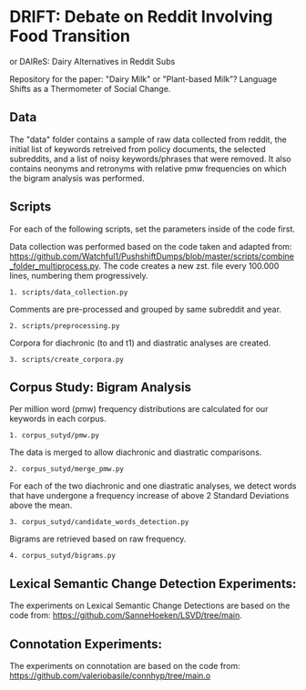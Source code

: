 # DRIFT: Debate on Reddit Involving Food Transition
or DAIReS: Dairy Alternatives in Reddit Subs

Repository for the paper: "Dairy Milk" or "Plant-based Milk”? Language Shifts as a Thermometer of Social Change.

## Data

The "data" folder contains a sample of raw data collected from reddit, the initial list of keywords retreived from policy documents, the selected subreddits, and a list of noisy keywords/phrases that were removed. It also contains neonyms and retronyms with relative pmw frequencies on which the bigram analysis was performed.

## Scripts

For each of the following scripts, set the parameters inside of the code first. 

Data collection was performed based on the code taken and adapted from: https://github.com/Watchful1/PushshiftDumps/blob/master/scripts/combine_folder_multiprocess.py.
The code creates a new zst. file every 100.000 lines, numbering them progressively. 

```
1. scripts/data_collection.py
```

Comments are pre-processed and grouped by same subreddit and year. 

```
2. scripts/preprocessing.py
```

Corpora for diachronic (to and t1) and diastratic analyses are created.

```
3. scripts/create_corpora.py
```

## Corpus Study: Bigram Analysis

Per million word (pmw) frequency distributions are calculated for our keywords in each corpus.

```
1. corpus_sutyd/pmw.py
```
The data is merged to allow diachronic and diastratic comparisons.

```
2. corpus_sutyd/merge_pmw.py
```
For each of the two diachronic and one diastratic analyses, we detect words that have undergone a frequency increase of above 2 Standard Deviations above the mean.

```
3. corpus_sutyd/candidate_words_detection.py
```
Bigrams are retrieved based on raw frequency.

```
4. corpus_sutyd/bigrams.py
```

## Lexical Semantic Change Detection Experiments:

The experiments on Lexical Semantic Change Detections are based on the code from: https://github.com/SanneHoeken/LSVD/tree/main.

## Connotation Experiments:

The experiments on connotation are based on the code from: https://github.com/valeriobasile/connhyp/tree/main.o
